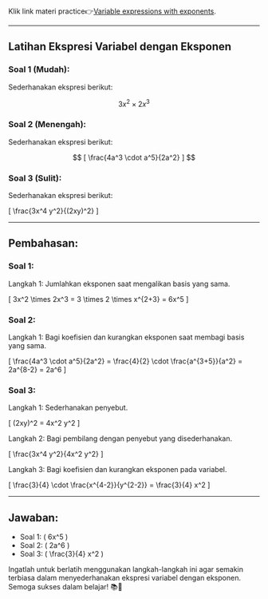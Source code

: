 
Klik link materi practice👉[Variable expressions with exponents](https://www.khanacademy.org/math/algebra-basics/basic-alg-foundations/alg-basics-exponents/e/exponents-in-expressions).

---
## Latihan Ekspresi Variabel dengan Eksponen

### Soal 1 (Mudah):

Sederhanakan ekspresi berikut:

$$ 3x^2 \times 2x^3 $$

### Soal 2 (Menengah):

Sederhanakan ekspresi berikut:

$$ [ \frac{4a^3 \cdot a^5}{2a^2} ] $$

### Soal 3 (Sulit):

Sederhanakan ekspresi berikut:

\[ \frac{3x^4 y^2}{(2xy)^2} \]

---
## Pembahasan:

### Soal 1:

Langkah 1: Jumlahkan eksponen saat mengalikan basis yang sama.

\[ 3x^2 \times 2x^3 = 3 \times 2 \times x^{2+3} = 6x^5 \]

### Soal 2:

Langkah 1: Bagi koefisien dan kurangkan eksponen saat membagi basis yang sama.

\[ \frac{4a^3 \cdot a^5}{2a^2} = \frac{4}{2} \cdot \frac{a^{3+5}}{a^2} = 2a^{8-2} = 2a^6 \]

### Soal 3:

Langkah 1: Sederhanakan penyebut.

\[ (2xy)^2 = 4x^2 y^2 \]

Langkah 2: Bagi pembilang dengan penyebut yang disederhanakan.

\[ \frac{3x^4 y^2}{4x^2 y^2} \]

Langkah 3: Bagi koefisien dan kurangkan eksponen pada variabel.

\[ \frac{3}{4} \cdot \frac{x^{4-2}}{y^{2-2}} = \frac{3}{4} x^2 \]

---
## Jawaban:

- Soal 1: \( 6x^5 \)
- Soal 2: \( 2a^6 \)
- Soal 3: \( \frac{3}{4} x^2 \)

Ingatlah untuk berlatih menggunakan langkah-langkah ini agar semakin terbiasa dalam menyederhanakan ekspresi variabel dengan eksponen. Semoga sukses dalam belajar! 📚🧮